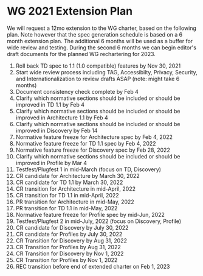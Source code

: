 # WG 2021 Extension Plan
We will request a 12mo extension to the WG charter, based on the following plan.
Note however that the spec generation schedule is based on a 6 month extension plan.
The additional 6 months will be used as a buffer for wide review and testing.
During the second 6 months we can begin editor's draft documents for the planned WG rechartering for 2023.

1. Roll back TD spec to 1.1 (1.0 compatible) features by Nov 30, 2021
2. Start wide review process including TAG, Accessibilty, Privacy, Security, and Internationalization to review drafts ASAP (note: might take 6 months)
3. Document consistency check complete by Feb 4
4. Clarify which normative sections should be included or should be improved in TD 1.1 by Feb 4
5. Clarify which normative sections should be included or should be improved in Architecture 1.1 by Feb 4
6. Clarify which normative sections should be included or should be improved in Discovery by Feb 14
7. Normative feature freeze for Architecture spec by Feb 4, 2022
8. Normative feature freeze for TD 1.1 spec by Feb 4, 2022
9. Normative feature freeze for Discovery spec by Feb 28, 2022
10. Clarify which normative sections should be included or should be improved in Profile by Mar 4
11. Testfest/Plugfest 1 in mid-March (focus on TD, Discovery)
12. CR candidate for Architecture by March 30, 2022
13. CR candidate for TD 1.1 by March 30, 2022
14. CR transition for Architecture in mid-April, 2022
15. CR transition for TD 1.1 in mid-April, 2022
16. PR transition for Architecture in mid-May, 2022
17. PR transition for TD 1.1 in mid-May, 2022
18. Normative feature freeze for Profile spec by mid-Jun, 2022
19. Testfest/Plugfest 2 in mid-July, 2022 (focus on Discovery, Profile)
20. CR candidate for Discovery by July 30, 2022
21. CR candidate for Profiles by July 30, 2022
22. CR Transition for Discovery by Aug 31, 2022
23. CR Transition for Profiles by Aug 31, 2022
24. CR Transition for Discovery by Nov 1, 2022
25. CR Transition for Profiles by Nov 1, 2022
26. REC transition before end of extended charter on Feb 1, 2023
